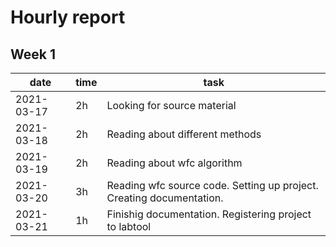 # Hourly report

## Week 1

date       | time | task |
-----------|------|------|
2021-03-17 | 2h   | Looking for source material |
2021-03-18 | 2h   | Reading about different methods |
2021-03-19 | 2h   | Reading about wfc algorithm |
2021-03-20 | 3h   | Reading wfc source code. Setting up project. Creating documentation. |
2021-03-21 | 1h   | Finishig documentation. Registering project to labtool |
